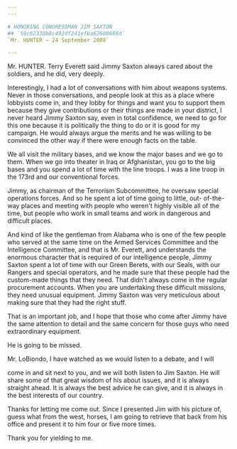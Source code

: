 ```yaml
---
---

# HONORING CONGRESSMAN JIM SAXTON
## `59c62330b8c492df241efba62608686d`
`Mr. HUNTER — 24 September 2008`

---
```



Mr. HUNTER. Terry Everett said Jimmy Saxton always cared about the 
soldiers, and he did, very deeply.

Interestingly, I had a lot of conversations with him about weapons 
systems. Never in those conversations, and people look at this as a 
place where lobbyists come in, and they lobby for things and want you 
to support them because they give contributions or their things are 
made in your district, I never heard Jimmy Saxton say, even in total 
confidence, we need to go for this one because it is politically the 
thing to do or it is good for my campaign. He would always argue the 
merits and he was willing to be convinced the other way if there were 
enough facts on the table.

We all visit the military bases, and we know the major bases and we 
go to them. When we go into theater in Iraq or Afghanistan, you go to 
the big bases and you spend a lot of time with the line troops. I was a 
line troop in the 173rd and our conventional forces.

Jimmy, as chairman of the Terrorism Subcommittee, he oversaw special 
operations forces. And so he spent a lot of time going to little, out-
of-the-way places and meeting with people who weren't highly visible 
all of the time, but people who work in small teams and work in 
dangerous and difficult places.

And kind of like the gentleman from Alabama who is one of the few 
people who served at the same time on the Armed Services Committee and 
the Intelligence Committee, and that is Mr. Everett, and understands 
the enormous character that is required of our intelligence people, 
Jimmy Saxton spent a lot of time with our Green Berets, with our Seals, 
with our Rangers and special operators, and he made sure that these 
people had the custom-made things that they need. That didn't always 
come in the regular procurement accounts. When you are undertaking 
these difficult missions, they need unusual equipment. Jimmy Saxton was 
very meticulous about making sure that they had the right stuff.

That is an important job, and I hope that those who come after Jimmy 
have the same attention to detail and the same concern for those guys 
who need extraordinary equipment.

He is going to be missed.

Mr. LoBiondo, I have watched as we would listen to a debate, and I 
will


come in and sit next to you, and we will both listen to Jim Saxton. He 
will share some of that great wisdom of his about issues, and it is 
always straight ahead. It is always the best advice he can give, and it 
is always in the best interests of our country.

Thanks for letting me come out. Since I presented Jim with his 
picture of, guess what from the west, horses, I am going to retrieve 
that back from his office and present it to him four or five more 
times.

Thank you for yielding to me.